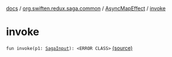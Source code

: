 [docs](../../index.md) / [org.swiften.redux.saga.common](../index.md) / [AsyncMapEffect](index.md) / [invoke](./invoke.md)

# invoke

`fun invoke(p1: `[`SagaInput`](../-saga-input/index.md)`): <ERROR CLASS>` [(source)](https://github.com/protoman92/KotlinRedux/tree/master/common/common-saga/src/main/kotlin/org/swiften/redux/saga/common/AsyncMapEffect.kt#L17)
